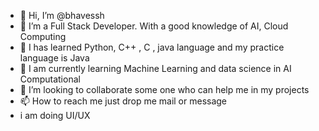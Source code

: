 - 👋 Hi, I’m @bhavessh
- 👀 I’m a Full Stack Developer. With a good knowledge of AI, Cloud Computing 
- 🌱 I has learned Python, C++ , C , java language and my practice language is Java
- 🌱 I am currently learning Machine Learning and data science in AI Computational 
- 💞️ I’m looking to collaborate some one who can help me in my projects
- 📫 How to reach me just drop me mail or message
- i am doing UI/UX

<!---
bhavessh/file is a ✨ special ✨ repository because its `README.md` (this file) appears on your GitHub profile.
You can click the Preview link to take a look at your changes.
--->
